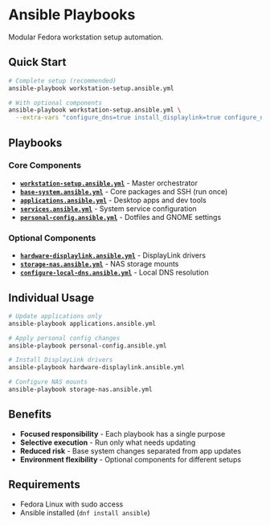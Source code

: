 # Ansible Playbooks

Modular Fedora workstation setup automation.

## Quick Start

```bash
# Complete setup (recommended)
ansible-playbook workstation-setup.ansible.yml

# With optional components
ansible-playbook workstation-setup.ansible.yml \
  --extra-vars "configure_dns=true install_displaylink=true configure_nas=true"
```

## Playbooks

### Core Components
- **[`workstation-setup.ansible.yml`](workstation-setup.ansible.yml)** - Master orchestrator
- **[`base-system.ansible.yml`](base-system.ansible.yml)** - Core packages and SSH (run once)
- **[`applications.ansible.yml`](applications.ansible.yml)** - Desktop apps and dev tools
- **[`services.ansible.yml`](services.ansible.yml)** - System service configuration
- **[`personal-config.ansible.yml`](personal-config.ansible.yml)** - Dotfiles and GNOME settings

### Optional Components
- **[`hardware-displaylink.ansible.yml`](hardware-displaylink.ansible.yml)** - DisplayLink drivers
- **[`storage-nas.ansible.yml`](storage-nas.ansible.yml)** - NAS storage mounts
- **[`configure-local-dns.ansible.yml`](configure-local-dns.ansible.yml)** - Local DNS resolution

## Individual Usage

```bash
# Update applications only
ansible-playbook applications.ansible.yml

# Apply personal config changes
ansible-playbook personal-config.ansible.yml

# Install DisplayLink drivers
ansible-playbook hardware-displaylink.ansible.yml

# Configure NAS mounts
ansible-playbook storage-nas.ansible.yml
```

## Benefits

- **Focused responsibility** - Each playbook has a single purpose
- **Selective execution** - Run only what needs updating
- **Reduced risk** - Base system changes separated from app updates
- **Environment flexibility** - Optional components for different setups

## Requirements

- Fedora Linux with sudo access
- Ansible installed (`dnf install ansible`)
